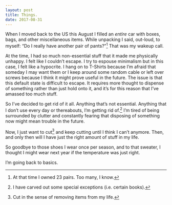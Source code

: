 ```yaml
---
layout: post
title: Things.
date: 2017-08-31
---
```

When I moved back to the US this August I filled an *entire* car with boxes, bags, and other miscellaneous items. While unpacking I said, out-loud, to myself: “Do I really have another pair of pants?”[^1] That was my wakeup call.

At the time, I had so much non-essential stuff that it made me physically unhappy. I  felt like I couldn’t escape. I try to espouse minimalism but in this case, I felt like a hypocrite. I hang on to T-Shirts because I’m afraid that someday I may want them or I keep around some random cable or left over screws because I think it might prove useful in the future. The issue is that this default state is difficult to escape. It requires more thought to dispense of something rather than just hold onto it, and it’s for this reason that I’ve amassed too much stuff.

So I’ve decided to get rid of it all. Anything that’s not essential. Anything that I don’t use every day or thereabouts, I’m getting rid of.[^2] I’m tired of being surrounded by clutter and constantly fearing that disposing of something now might mean trouble in the future.

Now, I just want to cut[^3] and keep cutting until I think I can’t anymore. Then, and only then will I have just the right amount of stuff in my life.

So goodbye to those shoes I wear once per season, and to that sweater, I thought I might wear next year if the temperature was just right.

I’m going back to basics.

[^1]: At that time I owned 23 pairs. Too many, I know. 
[^2]: I have carved out some special exceptions (i.e. certain books).  
[^3]: Cut in the sense of removing items from my life.

